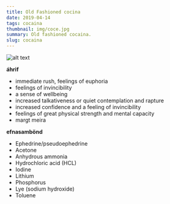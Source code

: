 ```yaml
---
title: Old Fashioned cocina
date: 2019-04-14
tags: cocaina
thumbnail: img/coce.jpg
summary: Old fashioned cocaina.
slug: cocaina
---
```


![alt text](https://upload.wikimedia.org/wikipedia/commons/thumb/6/66/Kokain_-_Cocaine.svg/1200px-Kokain_-_Cocaine.svg.png)

__áhrif__

+ immediate rush, feelings of euphoria
+ feelings of invincibility
+ a sense of wellbeing
+ increased talkativeness or quiet contemplation and rapture
+ increased confidence and a feeling of invincibility
+ feelings of great physical strength and mental capacity
+ margt meira

__efnasambönd__

+ Ephedrine/pseudoephedrine
+ Acetone
+ Anhydrous ammonia
+ Hydrochloric acid (HCL)
+ Iodine
+ Lithium
+ Phosphorus
+ Lye (sodium hydroxide)
+ Toluene
